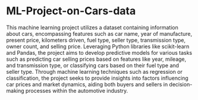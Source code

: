 # ML-Project-on-Cars-data

This machine learning project utilizes a dataset containing information about cars, encompassing features such as car name, year of manufacture, present price, kilometers driven, fuel type, seller type, transmission type, owner count, and selling price. Leveraging Python libraries like scikit-learn and Pandas, the project aims to develop predictive models for various tasks such as predicting car selling prices based on features like year, mileage, and transmission type, or classifying cars based on their fuel type and seller type. Through machine learning techniques such as regression or classification, the project seeks to provide insights into factors influencing car prices and market dynamics, aiding both buyers and sellers in decision-making processes within the automotive industry.






